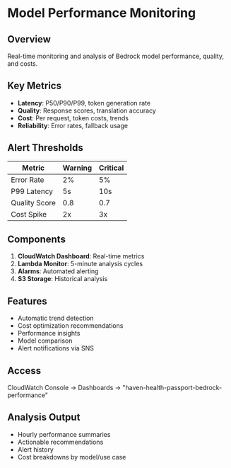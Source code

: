 # Model Performance Monitoring

## Overview
Real-time monitoring and analysis of Bedrock model performance, quality, and costs.

## Key Metrics
- **Latency**: P50/P90/P99, token generation rate
- **Quality**: Response scores, translation accuracy
- **Cost**: Per request, token costs, trends
- **Reliability**: Error rates, fallback usage

## Alert Thresholds
| Metric | Warning | Critical |
|--------|---------|----------|
| Error Rate | 2% | 5% |
| P99 Latency | 5s | 10s |
| Quality Score | 0.8 | 0.7 |
| Cost Spike | 2x | 3x |

## Components
1. **CloudWatch Dashboard**: Real-time metrics
2. **Lambda Monitor**: 5-minute analysis cycles
3. **Alarms**: Automated alerting
4. **S3 Storage**: Historical analysis

## Features
- Automatic trend detection
- Cost optimization recommendations
- Performance insights
- Model comparison
- Alert notifications via SNS

## Access
CloudWatch Console → Dashboards → "haven-health-passport-bedrock-performance"

## Analysis Output
- Hourly performance summaries
- Actionable recommendations
- Alert history
- Cost breakdowns by model/use case
